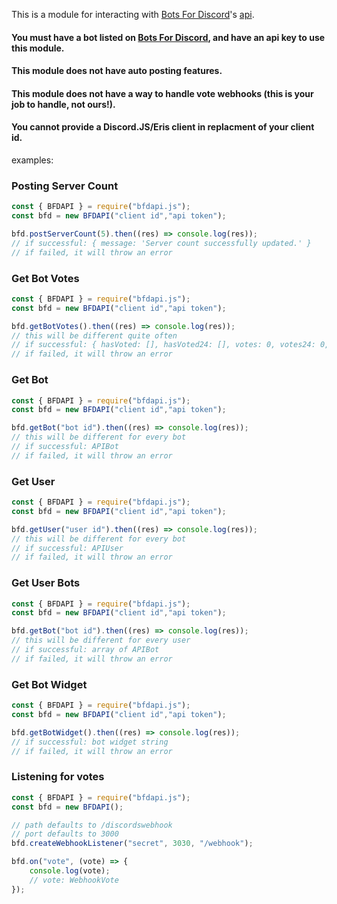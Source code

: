 This is a module for interacting with [Bots For Discord](https://botsfordiscord.com)'s [api](https://docs.botsfordiscord.com).

#### You must have a bot listed on [Bots For Discord](https://botsfordiscord.com), and have an api key to use this module.
#### This module does not have auto posting features.
#### This module does not have a way to handle vote webhooks (this is your job to handle, not ours!).
#### You cannot provide a Discord.JS/Eris client in replacment of your client id.

examples:

### Posting Server Count
```javascript
const { BFDAPI } = require("bfdapi.js");
const bfd = new BFDAPI("client id","api token");

bfd.postServerCount(5).then((res) => console.log(res));
// if successful: { message: 'Server count successfully updated.' }
// if failed, it will throw an error
```

### Get Bot Votes
```javascript
const { BFDAPI } = require("bfdapi.js");
const bfd = new BFDAPI("client id","api token");

bfd.getBotVotes().then((res) => console.log(res));
// this will be different quite often
// if successful: { hasVoted: [], hasVoted24: [], votes: 0, votes24: 0, votesMonth: 0}
// if failed, it will throw an error
```

### Get Bot
```javascript
const { BFDAPI } = require("bfdapi.js");
const bfd = new BFDAPI("client id","api token");

bfd.getBot("bot id").then((res) => console.log(res));
// this will be different for every bot
// if successful: APIBot
// if failed, it will throw an error
```

### Get User
```javascript
const { BFDAPI } = require("bfdapi.js");
const bfd = new BFDAPI("client id","api token");

bfd.getUser("user id").then((res) => console.log(res));
// this will be different for every bot
// if successful: APIUser
// if failed, it will throw an error
```

### Get User Bots
```javascript
const { BFDAPI } = require("bfdapi.js");
const bfd = new BFDAPI("client id","api token");

bfd.getBot("bot id").then((res) => console.log(res));
// this will be different for every user
// if successful: array of APIBot
// if failed, it will throw an error
```

### Get Bot Widget
```javascript
const { BFDAPI } = require("bfdapi.js");
const bfd = new BFDAPI("client id","api token");

bfd.getBotWidget().then((res) => console.log(res));
// if successful: bot widget string
// if failed, it will throw an error
```

### Listening for votes
```javascript
const { BFDAPI } = require("bfdapi.js");
const bfd = new BFDAPI();

// path defaults to /discordswebhook
// port defaults to 3000
bfd.createWebhookListener("secret", 3030, "/webhook");

bfd.on("vote", (vote) => {
    console.log(vote);
    // vote: WebhookVote
});
```
